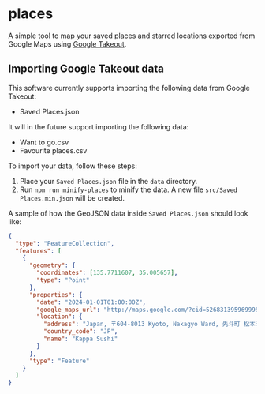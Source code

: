# places

A simple tool to map your saved places and starred locations exported from Google Maps using [Google Takeout](https://takeout.google.com/).

## Importing Google Takeout data

This software currently supports importing the following data from Google Takeout:

- Saved Places.json

It will in the future support importing the following data:

- Want to go.csv
- Favourite places.csv

To import your data, follow these steps:

1. Place your `Saved Places.json` file in the `data` directory.
2. Run `npm run minify-places` to minify the data. A new file `src/Saved Places.min.json` will be created.

A sample of how the GeoJSON data inside `Saved Places.json` should look like:

```json
{
  "type": "FeatureCollection",
  "features": [
    {
      "geometry": {
        "coordinates": [135.7711607, 35.005657],
        "type": "Point"
      },
      "properties": {
        "date": "2024-01-01T01:00:00Z",
        "google_maps_url": "http://maps.google.com/?cid=5268313959699959636",
        "location": {
          "address": "Japan, 〒604-8013 Kyoto, Nakagyo Ward, 先斗町 松本町160 栞ビル1F",
          "country_code": "JP",
          "name": "Kappa Sushi"
        }
      },
      "type": "Feature"
    }
  ]
}
```
